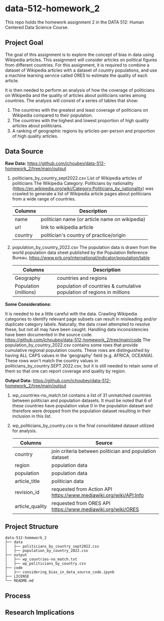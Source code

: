 # data-512-homework_2
This repo holds the homework assignment 2 in the DATA 512: Human Centered Data Science Course.

## Project Goal
The goal of this assignment is to explore the concept of bias in data using Wikipedia articles. This assignment will consider articles on political figures from different countries. For this assignment, it is required to combine a dataset of Wikipedia articles with a dataset of country populations, and use a machine learning service called ORES to estimate the quality of each article.

It is then needed to perform an analysis of how the coverage of politicians on Wikipedia and the quality of articles about politicians varies among countries. The analysis will consist of a series of tables that show:
1.	The countries with the greatest and least coverage of politicians on Wikipedia compared to their population.
2.	The countries with the highest and lowest proportion of high quality articles about politicians.
3.	A ranking of geographic regions by articles-per-person and proportion of high quality articles.

## Data Source

**Raw Data:** https://github.com/jchoubey/data-512-homework_2/tree/main/output

1. politicians_by_country_sept2022.csv
    List of Wikipedia articles of politicians
    The Wikipedia Category: Politicians by nationality (https://en.wikipedia.org/wiki/Category:Politicians_by_nationality) was crawled to generate a list of Wikipedia article pages about politicians from a wide range of countries.
    
    | Columns | Description                                     |
    | ------- | ----------------------------------------------- |
    | name    | politician name (or article name on wikipedia)  |
    | url     | link to wikipedia article                       |
    | country | politician's country of practice/origin         |


2. population_by_country_2022.csv
    The population data is drawn from the world population data sheet published by the Population Reference Bureau. https://www.prb.org/international/indicator/population/table
    
    | Columns               | Description                                                            |
    | --------------------- | ---------------------------------------------------------------------- |
    | Geography             | countries and regions                                                  |
    | Population (millions) | population of countries & cumulative population of regions in millions |


**Some Considerations:**

It is needed to be a little careful with the data. Crawling Wikipedia categories to identify relevant page subsets can result in misleading and/or duplicate category labels. Naturally, the data crawl attempted to resolve these, but not all may have been caught. Handling data inconsistencies have been documented in the source code. https://github.com/jchoubey/data-512-homework_2/tree/main/code
The population_by_country_2022.csv contains some rows that provide cumulative regional population counts. These rows are distinguished by having ALL CAPS values in the 'geography' field (e.g. AFRICA, OCEANIA). These rows won't match the country values in politicians_by_country.SEPT.2022.csv, but it is still needed to retain some of them so that one can report coverage and quality by region.


**Output Data:**  https://github.com/jchoubey/data-512-homework_2/tree/main/output

1. wp_countries-no_match.txt contains a list of 31 unmatched countries between politician and population datasets. It must be noted that 6 of these countries have population value 0 in the population dataset and therefore were dropped from the population dataset resulting in their inclusion in this list.

2. wp_politicians_by_country.csv is the final consolidated dataset utilized for analysis. 

    | Columns         | Source                                                            |
    | --------------- | ----------------------------------------------------------------- |
    | country         | join criteria between politician and population dataset           |
    | region          | population data                                                   |
    | population      | population data                                                   |
    | article_title   | politician data                                                   |
    | revision_id     | requested from Action API https://www.mediawiki.org/wiki/API:Info |
    | article_quality | requested from ORES API https://www.mediawiki.org/wiki/ORES       |



## Project Structure

``` 
data-512-homework_2
├── data
│   ├── politicians_by_country_sept2022.csv
│   ├── population_by_country_2022.csv
├── output
│   ├── wp_countries-no_match.txt
│   ├── wp_politicians_by_country.csv
├── code
│   ├── considering_bias_in_data_source_code.ipynb
├── LICENSE
└── README.md
```

## Process


## Research Implications

